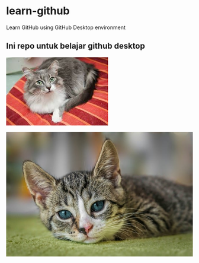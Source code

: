 # learn-github

Learn GitHub using GitHub Desktop environment

## Ini repo untuk belajar github desktop

![](assets/images.jpg)

![](assets/european-shorthair-8601492_640.jpg)
